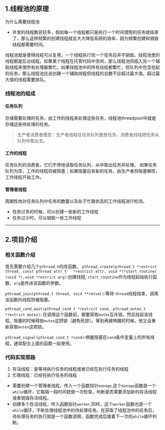 ## 1.线程池的原理
为什么需要线程池
* 并发的线程数目较多，假如每一个线程都只是执行一个时间很短的任务就结束了，那么这样频繁的创建线程就会大大降低系统的效率，因为频繁创建和销毁线程都需要时间。

线程池就是使得线程可以复用，一个线程执行完一个任务后并不销毁。线程池里的线程都是后台线程。如果某个线程在托管代码中空闲，那么线程池将插入另一个辅助线程来使所有处理器繁忙。如果线程池中的所有线程都繁忙，但队列中包含挂起的任务，那么线程池应该创建一个辅助线程但线程的总数不应超过最大值。超过最大值的线程需要排队。

### 线程池的组成

#### 任务队列
存储需要处理的任务，由工作的线程来处理这些任务，线程池threadpool中就是存储这些待处理的任务。
> 生产者消费者模型：生产者线程往任务队列里放任务，消费者线程把任务从队列中取出去。
> 

#### 工作的线程
任务队列的消费者。它们不停地读取任务队列，从中取出任务并处理。
如果任务队列为空，工作的线程将被阻塞；如果阻塞后有新的任务，由生产者将阻塞解除，工作线程开始工作。

#### 管理者线程
周期性地对任务队列中任务的数量以及处于忙碌状态的工作线程进行检测。
- 任务过多的时候，可以创建一些新的工作线程
- 任务过少时，可以销毁一些工作线程

-------

## 2.项目介绍

### 相关函数介绍
首先需要介绍几个`pthread.h`的库函数。
`pthread_create(pthread_t *restrict thread, const pthread_attr_t`` *restrict attr, void *(*start_routine)(void *),void *restrict arg)`:创建线程, `start_rountine`作为线程起始执行函数，`arg`是传进该函数的参数。

`pthread_join(pthread_t thread, void **retval)`:等待 `thread`线程结束，调用该函数的线程将被阻塞。

`pthread_cond_wait(pthread_cond_t *restrict cond, pthread_mutex_t *restrict mutex)`: 在调用这个函数前，都要获取`mutex`互斥锁。然后挂起该线程，阻塞的时候释放`mutex`这把锁（避免死锁）。等到再被唤醒的时候，他又会重新获取`mutex`这把锁。

`pthread_signal(pthread_cond_t *cond)`:唤醒阻塞在`cond`条件变量上的所有线程，通常配合上面的函数一起使用。

### 代码实现思路
1. 存活线程：是等待执行任务的线程或者已经在执行任务的线程
2. 忙碌线程：已经在执行任务的线程
- 需要创建一个管理者线程，传入一个函数指针`manage`,这个`manage`函数是一个`while`循环，它每隔一段时间就做一次检查，判断是否需要添加新的存活线程或者销毁存活线程。
- 创建多个存活线程，传入函数指针`worker`,同样，这个`worker`函数也是一个`while`循环，不断处理线程池中的待处理任务。在获取了线程池中的任务后，待处理任务的执行就是一个函数调用，函数完成后接着下一次的`while`循环判断。







